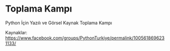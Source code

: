# Toplama Kampı
Python İçin Yazılı ve Görsel Kaynak Toplama Kampı

Kaynaklar: https://www.facebook.com/groups/PythonTurkiye/permalink/1005618696231133/

